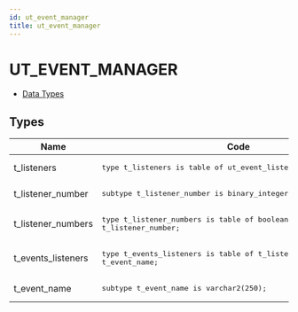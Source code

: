 ```yaml
---
id: ut_event_manager
title: ut_event_manager
---
```


# UT_EVENT_MANAGER


- [Data Types](#types)





## Types<a name="types"></a>

Name | Code | Description
--- | --- | ---
t_listeners | <pre>type t_listeners is table of ut_event_listener;</pre> | 
t_listener_number | <pre>subtype t_listener_number is binary_integer;</pre> | 
t_listener_numbers | <pre>type t_listener_numbers is table of boolean index by t_listener_number;</pre> | 
t_events_listeners | <pre>type t_events_listeners is table of t_listener_numbers index by t_event_name;</pre> | 
t_event_name | <pre>subtype t_event_name           is varchar2(250);</pre> | 










 
